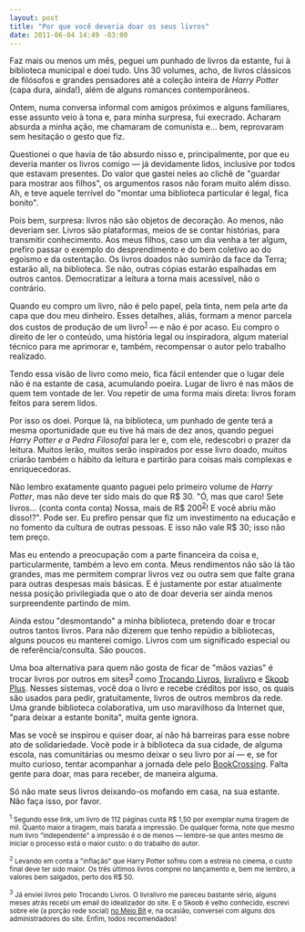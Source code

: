 ```yaml
---
layout: post
title: "Por que você deveria doar os seus livros"
date: 2011-06-04 14:49 -03:00
---
```

Faz mais ou menos um mês, peguei um punhado de livros da estante, fui à biblioteca municipal e doei tudo. Uns 30 volumes, acho, de livros clássicos de filósofos e grandes pensadores até a coleção inteira de _Harry Potter_ (capa dura, ainda!), além de alguns romances contemporâneos.

Ontem, numa conversa informal com amigos próximos e alguns familiares, esse assunto veio à tona e, para minha surpresa, fui execrado. Acharam absurda a minha ação, me chamaram de comunista e… bem, reprovaram sem hesitação o gesto que fiz.

Questionei o que havia de tão absurdo nisso e, principalmente, por que eu deveria manter os livros comigo — já devidamente lidos, inclusive por todos que estavam presentes. Do valor que gastei neles ao clichê de "guardar para mostrar aos filhos", os argumentos rasos não foram muito além disso. Ah, e teve aquele terrível do "montar uma biblioteca particular é legal, fica bonito".

Pois bem, surpresa: livros não são objetos de decoração. Ao menos, não deveriam ser. Livros são plataformas, meios de se contar histórias, para transmitir conhecimento. Aos meus filhos, caso um dia venha a ter algum, prefiro passar o exemplo do desprendimento e do bem coletivo ao do egoísmo e da ostentação. Os livros doados não sumirão da face da Terra; estarão ali, na biblioteca. Se não, outras cópias estarão espalhadas em outros cantos. Democratizar a leitura a torna mais acessível, não o contrário.

Quando eu compro um livro, não é pelo papel, pela tinta, nem pela arte da capa que dou meu dinheiro. Esses detalhes, aliás, formam a menor parcela dos custos de produção de um livro<sup>[1](#nota1)</sup> — e não é por acaso. Eu compro o direito de ler o conteúdo, uma história legal ou inspiradora, algum material técnico para me aprimorar e, também, recompensar o autor pelo trabalho realizado.

Tendo essa visão de livro como meio, fica fácil entender que o lugar dele não é na estante de casa, acumulando poeira. Lugar de livro é nas mãos de quem tem vontade de ler. Vou repetir de uma forma mais direta: livros foram feitos para serem lidos.

Por isso os doei. Porque lá, na biblioteca, um punhado de gente terá a mesma oportunidade que eu tive há mais de dez anos, quando peguei _Harry Potter e a Pedra Filosofal_ para ler e, com ele, redescobri o prazer da leitura. Muitos lerão, muitos serão inspirados por esse livro doado, muitos criarão também o hábito da leitura e partirão para coisas mais complexas e enriquecedoras.

Não lembro exatamente quanto paguei pelo primeiro volume de _Harry Potter_, mas não deve ter sido mais do que R$ 30. "Ó, mas que caro! Sete livros… (conta conta conta) Nossa, mais de R$ 200<sup>[2](#nota2)</sup>! E você abriu mão disso!?". Pode ser. Eu prefiro pensar que fiz um investimento na educação e no fomento da cultura de outras pessoas. E isso não vale R$ 30; isso não tem preço.

Mas eu entendo a preocupação com a parte financeira da coisa e, particularmente, também a levo em conta. Meus rendimentos não são lá tão grandes, mas me permitem comprar livros vez ou outra sem que falte grana para outras despesas mais básicas. E é justamente por estar atualmente nessa posição privilegiada que o ato de doar deveria ser ainda menos surpreendente partindo de mim.

Ainda estou "desmontando" a minha biblioteca, pretendo doar e trocar outros tantos livros. Para não dizerem que tenho repúdio a bibliotecas, alguns poucos eu manterei comigo. Livros com um significado especial ou de referência/consulta. São poucos.

Uma boa alternativa para quem não gosta de ficar de "mãos vazias" é trocar livros por outros em sites<sup>[3](#nota3)</sup> como [Trocando Livros](http://www.trocandolivros.com.br/ "Trocando Livros"), [livralivro](http://www.livralivro.com.br/ "livralivro") e [Skoob Plus](http://www.skoob.com.br/plus/ "Skoob Plus"). Nesses sistemas, você doa o livro e recebe créditos por isso, os quais são usados para pedir, gratuitamente, livros de outros membros da rede. Uma grande biblioteca colaborativa, um uso maravilhoso da Internet que, "para deixar a estante bonita", muita gente ignora.

Mas se você se inspirou e quiser doar, aí não há barreiras para esse nobre ato de solidariedade. Você pode ir à biblioteca da sua cidade, de alguma escola, nas comunitárias ou mesmo deixar o seu livro por aí — e, se for muito curioso, tentar acompanhar a jornada dele pelo [BookCrossing](http://www.bookcrossing.com/ "BookCrossing"). Falta gente para doar, mas para receber, de maneira alguma.

Só não mate seus livros deixando-os mofando em casa, na sua estante. Não faça isso, por favor.

<small><sup><a name="nota1"></a>1</sup> Segundo esse link, um livro de 112 páginas custa R$ 1,50 por exemplar numa tiragem de mil. Quanto maior a tiragem, mais barata a impressão. De qualquer forma, note que mesmo num livro "independente" a impressão é o de menos — lembre-se que antes mesmo de iniciar o processo está o maior custo: o do trabalho do autor.</small>

<small><sup><a name="nota2"></a>2</sup> Levando em conta a "inflação" que Harry Potter sofreu com a estreia no cinema, o custo final deve ter sido maior. Os três últimos livros comprei no lançamento e, bem me lembro, a valores bem salgados, perto dos R$ 50.</small>

<small><sup><a name="nota3"></a>3</sup> Já enviei livros pelo Trocando Livros. O livralivro me pareceu bastante sério, alguns meses atrás recebi um email do idealizador do site. E o Skoob é velho conhecido, escrevi sobre ele (a porção rede social) [no Meio Bit](http://meiobit.com/38810/skoob-rede-social-brasileira-de-livros/ "Skoob: rede social brasileira de livros") e, na ocasião, conversei com alguns dos administradores do site. Enfim, todos recomendados!</small>
